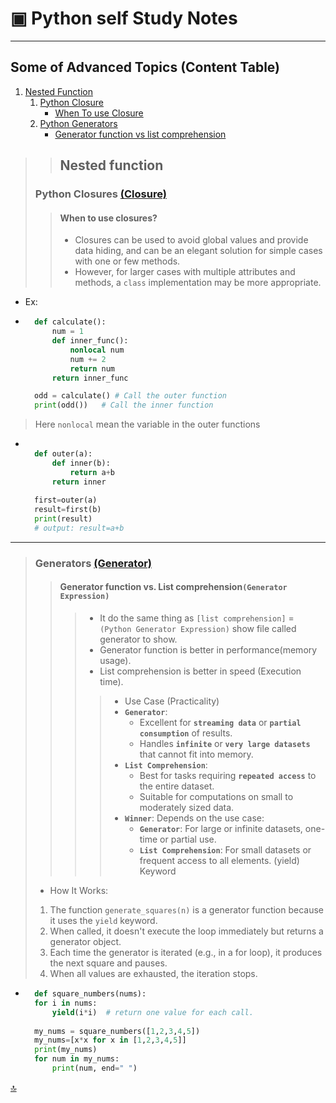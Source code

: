 # ▣ Python self Study Notes

---

## Some of Advanced Topics (Content Table)

1. [Nested Function](#nested-function)
   1. [Python Closure](#python-closures-closure)
      * [When To use Closure](#when-to-use-closures)
   2. [Python Generators](#generators-generator)
      * [Generator function vs list comprehension](#generator-function-vs-list-comprehensiongenerator-expression)
<!-- 
1. []()
2. []()
3. []()
4. []()
5. []()
6.  []()
7.  []()
8.  
9.  -->

>> ## **Nested function**
>
> ### Python Closures [(Closure)](closure.py)
>
>> #### When to use closures?
>>
>> * Closures can be used to avoid global values and provide data hiding, and can be an elegant solution for simple cases with one or few methods.
>> * However, for larger cases with multiple attributes and methods, a `class` implementation may be more appropriate.

* Ex:

* ```python
    def calculate():
        num = 1
        def inner_func():
            nonlocal num
            num += 2
            return num
        return inner_func

    odd = calculate() # Call the outer function
    print(odd())   # Call the inner function
    ```

> Here `nonlocal` mean the variable in the outer functions

* ```python
 
    def outer(a):
        def inner(b):
            return a+b
        return inner
    
    first=outer(a)
    result=first(b)
    print(result)
    # output: result=a+b
    ```

---

> ### **Generators** [(Generator)](generator.py)
>
>> #### Generator function vs. List comprehension`(Generator Expression)`
>>
>>> * It do the same thing as `[list comprehension]` = `(Python Generator Expression)` show file called generator to show.
>>> * Generator function is better in performance(memory usage).
>>> * List comprehension is better in speed (Execution time).
>>>
>>>> * Use Case (Practicality)
>>>> * **`Generator`**:
>>>>   * Excellent for **`streaming data`** or **`partial consumption`** of results.
>>>>   * Handles **`infinite`** or **`very large datasets`** that cannot fit into memory.
>>>> * **`List Comprehension`**:
>>>>   * Best for tasks requiring **`repeated access`** to the entire dataset.
>>>>   * Suitable for computations on small to moderately sized data.
>>>> * **`Winner`**: Depends on the use case:
>>>>   * **`Generator`**: For large or infinite datasets, one-time or partial use.
>>>>   * **`List Comprehension`**: For small datasets or frequent access to all elements.
>> (yield) Keyword
>
> * How It Works:
>
> 1. The function `generate_squares(n)` is a generator function because it uses the `yield` keyword.
> 2. When called, it doesn't execute the loop immediately but returns a generator object.
> 3. Each time the generator is iterated (e.g., in a for loop), it produces the next square and pauses.
> 4. When all values are exhausted, the iteration stops.
>
>

* ```python
    def square_numbers(nums):
    for i in nums:
        yield(i*i)  # return one value for each call.
    
    my_nums = square_numbers([1,2,3,4,5])
    my_nums=[x*x for x in [1,2,3,4,5]]
    print(my_nums)
    for num in my_nums:
        print(num, end=" ")
    ```

[🔝](#-python-self-study-notes)
